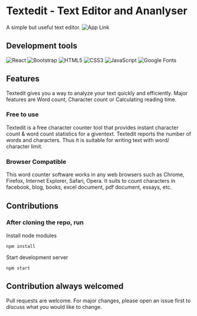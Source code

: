# Textedit - Text Editor and Ananlyser

A simple but useful text editor.
![App Link](https://pushkardangi.github.io/textedit-app/)

## Development tools

![React](https://img.shields.io/badge/react-%2320232a.svg?style=for-the-badge&logo=react&logoColor=%2361DAFB)
![Bootstrap](https://img.shields.io/badge/bootstrap-%23563D7C.svg?style=for-the-badge&logo=bootstrap&logoColor=white)
![HTML5](https://img.shields.io/badge/html5-%23E34F26.svg?style=for-the-badge&logo=html5&logoColor=white)
![CSS3](https://img.shields.io/badge/css3-%231572B6.svg?style=for-the-badge&logo=css3&logoColor=white)
![JavaScript](https://img.shields.io/badge/javascript-%23323330.svg?style=for-the-badge&logo=javascript&logoColor=%23F7DF1E)
![Google Fonts](https://img.shields.io/badge/google_fonts-4285F4?style=for-the-badge&logo=google&logoColor=white)

## Features

Textedit gives you a way to analyze your text quickly and efficiently. Major features are Word count, Character count or Calculating reading time.

### Free to use

Textedit is a free character counter tool that provides instant character count & word count statistics for a giventext. Textedit reports the number of words and characters. Thus it is suitable for writing text with word/ character limit.

### Browser Compatible

This word counter software works in any web browsers such as Chrome, Firefox, Internet Explorer, Safari, Opera. It suits to count characters in facebook, blog, books, excel document, pdf document, essays, etc.

## Contributions

### After cloning the repo, run

Install node modules
```npm
npm install
```

Start development server
```npm
npm start
```

## Contribution always welcomed

Pull requests are welcome. For major changes, please open an issue first to discuss what you would like to change.
